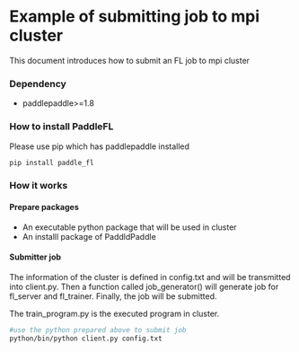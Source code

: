 # Example of submitting job to mpi cluster

This document introduces how to submit an FL job to mpi cluster

### Dependency

- paddlepaddle>=1.8

### How to install PaddleFL

Please use pip which has paddlepaddle installed

```sh
pip install paddle_fl
```

### How it works 

#### Prepare packages

- An executable python package that will be used in cluster
- An installl package of PaddldPaddle

#### Submitter job

The information of the cluster is defined in config.txt and will be transmitted into client.py. Then a function called job_generator() will generate job for fl_server and fl_trainer. Finally, the job will be submitted. 

The train_program.py is the executed program in cluster.
```sh
#use the python prepared above to submit job
python/bin/python client.py config.txt
```


